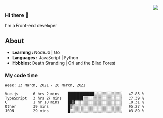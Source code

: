 <img align='right' src="https://github-readme-stats.vercel.app/api?username=strugglebak&show_icons=true">

### Hi there 👋

I'm a Front-end developer

## About

-  **Learning :** NodeJS | Go
-  **Languages :** JavaScript | Python
-  **Hobbies:** Death Stranding | Ori and the Blind Forest

### My code time

<!--START_SECTION:waka-->
```text
Week: 13 March, 2021 - 20 March, 2021

Vue.js       6 hrs 2 mins    ████████████░░░░░░░░░░░░░   47.85 % 
TypeScript   3 hrs 27 mins   ███████░░░░░░░░░░░░░░░░░░   27.39 % 
C            1 hr 18 mins    ██▓░░░░░░░░░░░░░░░░░░░░░░   10.31 % 
Other        39 mins         █▒░░░░░░░░░░░░░░░░░░░░░░░   05.27 % 
JSON         29 mins         █░░░░░░░░░░░░░░░░░░░░░░░░   03.89 % 
```
<!--END_SECTION:waka-->

